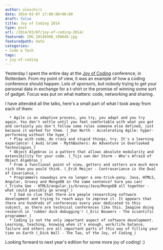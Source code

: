 ```yaml
---
author: alexchiri
date: 2014-03-07 17:00:00+00:00
draft: false
title: Joy of Coding 2014
type: post
url: /2014/03/07/joy-of-coding-2014/
featured: IMG_20140308_190648.jpg
featuredpath: date
categories:
- Code & Tech
tags:
- joy-of-coding
---
```


Yesterday I spent the entire day at the [Joy of Coding](http://joyofcoding.org) conference, in Rotterdam. From my point of view, it was an example of how a coding conference should happen. Lots of sponsors, but nobody trying to get your personal data in exchange for a t-shirt or the promise of winning some sort of gadget. Focus was put on what matters: code, networking and sharing.

I have attended all the talks, here's a small part of what I took away from each of them:



 	  * Agile is an adaptive process, you try, you adapt and you try again. You don't settle until you feel comfortable with what you got and certainly you don't follow some rules someone else defined, just because it worked for them. (_Dan North - Accelerating Agile: hyper-performing without the hype_)
 	  * Play with code, do crazy and stupid things, try. It's a learning experience! (_Avdi Grimm - MythBashers: An Adventure in Overlooked Technologies_)
 	  * Object Algebras is a pattern that allows absolute modularity and extensibility for your code. (_Tijs van der Storm - Who's Afraid of Object Algebras_)
 	  * From a functional point of view, getters and setters are much more rich than you would think. (_Erik Meijer - Contravariance is the Dual of Covariance_)
 	  * Programmers nowadays are no longer a one-trick-pony. Java, HTML5, Angular, Groovy and MongoDB in the same sentence? Sure you can! (_Trisha Gee - HTML5/angular.js/Groovy/Java/MongoDB all together - what could possibly go wrong?_)
 	  * I had no clue that there are people researching software development and trying to reach ways to improve it. It appears that there are hundreds of conferences every year dedicated to this subject, as there are technical conferences like this. Imagine doing research in 'rubber duck debugging'! (_Eric Bouwers - The scientific programmer_)
 	  * Coding is not the only important aspect of software development. Learning, teaching, knowing when it's enough, work/life balance, failure and others are all important parts of this way of filling your time on Earth (_Dick Wall - The Tao, of the Joy, of Coding_)

Looking forward to next year's edition for some more joy of coding! :)
